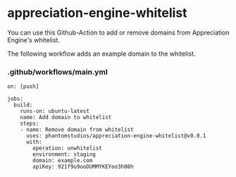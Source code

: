 # appreciation-engine-whitelist

You can use this Github-Action to add or remove domains from Appreciation Engine's whitelist.

The following workflow adds an example domain to the whitelist.

### .github/workflows/main.yml
```
on: [push]

jobs:
  build:
    runs-on: ubuntu-latest
    name: Add domain to whitelist
    steps:
    - name: Remove domain from whitelist
      uses: phantomstudios/appreciation-engine-whitelist@v0.0.1
      with:
        operation: unwhitelist
        environment: staging
        domain: example.com
        apiKey: 921f9u9ooDUMMYKEYoo3h08h
```
